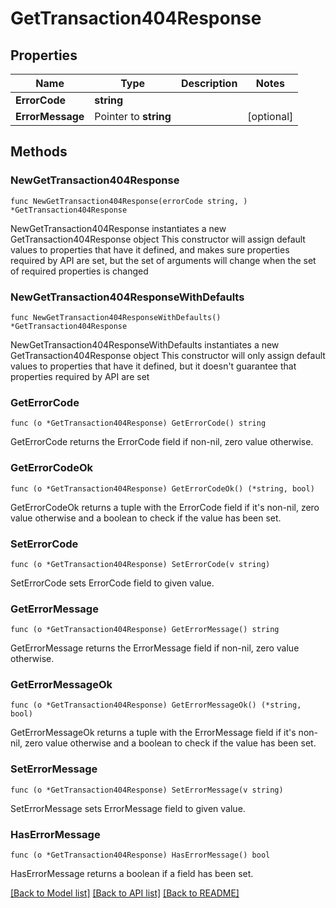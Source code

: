 # GetTransaction404Response

## Properties

Name | Type | Description | Notes
------------ | ------------- | ------------- | -------------
**ErrorCode** | **string** |  |
**ErrorMessage** | Pointer to **string** |  | [optional]

## Methods

### NewGetTransaction404Response

`func NewGetTransaction404Response(errorCode string, ) *GetTransaction404Response`

NewGetTransaction404Response instantiates a new GetTransaction404Response object
This constructor will assign default values to properties that have it defined,
and makes sure properties required by API are set, but the set of arguments
will change when the set of required properties is changed

### NewGetTransaction404ResponseWithDefaults

`func NewGetTransaction404ResponseWithDefaults() *GetTransaction404Response`

NewGetTransaction404ResponseWithDefaults instantiates a new GetTransaction404Response object
This constructor will only assign default values to properties that have it defined,
but it doesn't guarantee that properties required by API are set

### GetErrorCode

`func (o *GetTransaction404Response) GetErrorCode() string`

GetErrorCode returns the ErrorCode field if non-nil, zero value otherwise.

### GetErrorCodeOk

`func (o *GetTransaction404Response) GetErrorCodeOk() (*string, bool)`

GetErrorCodeOk returns a tuple with the ErrorCode field if it's non-nil, zero value otherwise
and a boolean to check if the value has been set.

### SetErrorCode

`func (o *GetTransaction404Response) SetErrorCode(v string)`

SetErrorCode sets ErrorCode field to given value.


### GetErrorMessage

`func (o *GetTransaction404Response) GetErrorMessage() string`

GetErrorMessage returns the ErrorMessage field if non-nil, zero value otherwise.

### GetErrorMessageOk

`func (o *GetTransaction404Response) GetErrorMessageOk() (*string, bool)`

GetErrorMessageOk returns a tuple with the ErrorMessage field if it's non-nil, zero value otherwise
and a boolean to check if the value has been set.

### SetErrorMessage

`func (o *GetTransaction404Response) SetErrorMessage(v string)`

SetErrorMessage sets ErrorMessage field to given value.

### HasErrorMessage

`func (o *GetTransaction404Response) HasErrorMessage() bool`

HasErrorMessage returns a boolean if a field has been set.


[[Back to Model list]](../README.md#documentation-for-models) [[Back to API list]](../README.md#documentation-for-api-endpoints) [[Back to README]](../README.md)
